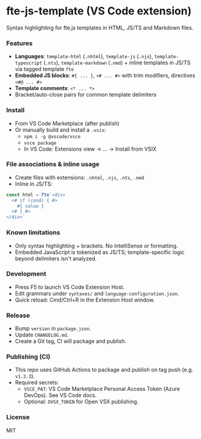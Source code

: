 # fte-js-template (VS Code extension)

Syntax highlighting for fte.js templates in HTML, JS/TS and Markdown files.

### Features
- **Languages**: `template-html` (`.nhtml`), `template-js` (`.njs`), `template-typescript` (`.nts`), `template-markdown` (`.nmd`) + inline templates in JS/TS via tagged template `fte`
- **Embedded JS blocks**: `#{ ... }`, `<# ... #>` with trim modifiers, directives `<#@ ... #>`
- **Template comments**: `<* ... *>`
- Bracket/auto-close pairs for common template delimiters

### Install
- From VS Code Marketplace (after publish)
- Or manually build and install a `.vsix`:
  - `npm i -g @vscode/vsce`
  - `vsce package`
  - In VS Code: Extensions view → … → Install from VSIX

### File associations & inline usage
- Create files with extensions: `.nhtml`, `.njs`, `.nts`, `.nmd`
- Inline in JS/TS:
```ts
const html = fte`<div>
  <# if (cond) { #>
    #{ value }
  <# } #>
</div>`
```

### Known limitations
- Only syntax highlighting + brackets. No IntelliSense or formatting.
- Embedded JavaScript is tokenized as JS/TS; template-specific logic beyond delimiters isn't analyzed.

### Development
- Press F5 to launch VS Code Extension Host.
- Edit grammars under `syntaxes/` and `language-configuration.json`.
- Quick reload: Cmd/Ctrl+R in the Extension Host window.

### Release
- Bump `version` in `package.json`.
- Update `CHANGELOG.md`.
- Create a Git tag, CI will package and publish.

### Publishing (CI)
- This repo uses GitHub Actions to package and publish on tag push (e.g. `v1.2.3`).
- Required secrets:
  - `VSCE_PAT`: VS Code Marketplace Personal Access Token (Azure DevOps). See VS Code docs.
  - Optional: `OVSX_TOKEN` for Open VSX publishing.

### License
MIT